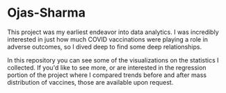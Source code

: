 # Ojas-Sharma
This project was my earliest endeavor into data analytics. I was incredibly interested in just how much COVID vaccinations were playing a role in adverse outcomes, so I dived deep to find some deep relationships. 

In this repository you can see some of the visualizations on the statistics I collected. If you'd like to see more, or are interested in the regression portion of the project where I compared trends before and after mass distribution of vaccines, those are available upon request.
